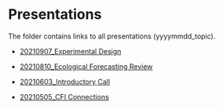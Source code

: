 Presentations
================

<!-- README.md is generated from README.Rmd. Please edit that file -->

The folder contains links to all presentations (yyyymmdd\_topic).

-   [20210907\_Experimental
    Design](https://docs.google.com/presentation/d/12xTJWyyk6FdXYqhiu7xNpi2EIX_ODdwC0nv_syksDW0/edit?usp=sharing)

-   [20210810\_Ecological Forecasting
    Review](https://docs.google.com/presentation/d/1AQfWc4frusvJlX_ywgw2U2nLDFUwkkE42OJi_ocfxLQ/edit?usp=sharing)

-   [20210603\_Introductory
    Call](https://docs.google.com/presentation/d/1FvaFvlI3Fst6dvQuSHjnIxXoeJbjc9cxUxTMwsMJXro/edit?usp=sharing)

-   [20210505\_CFI
    Connections](https://docs.google.com/presentation/d/1bdE0By0TRivmzpVwJxvLglU8pQCT3BPKdVg3Uciab8w/edit?usp=sharing)
